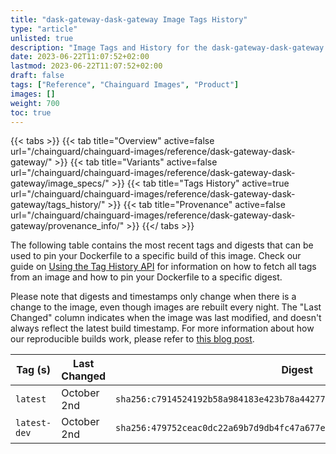 ```yaml
---
title: "dask-gateway-dask-gateway Image Tags History"
type: "article"
unlisted: true
description: "Image Tags and History for the dask-gateway-dask-gateway Chainguard Image"
date: 2023-06-22T11:07:52+02:00
lastmod: 2023-06-22T11:07:52+02:00
draft: false
tags: ["Reference", "Chainguard Images", "Product"]
images: []
weight: 700
toc: true
---
```


{{< tabs >}}
{{< tab title="Overview" active=false url="/chainguard/chainguard-images/reference/dask-gateway-dask-gateway/" >}}
{{< tab title="Variants" active=false url="/chainguard/chainguard-images/reference/dask-gateway-dask-gateway/image_specs/" >}}
{{< tab title="Tags History" active=true url="/chainguard/chainguard-images/reference/dask-gateway-dask-gateway/tags_history/" >}}
{{< tab title="Provenance" active=false url="/chainguard/chainguard-images/reference/dask-gateway-dask-gateway/provenance_info/" >}}
{{</ tabs >}}

The following table contains the most recent tags and digests that can be used to pin your Dockerfile to a specific build of this image. Check our guide on [Using the Tag History API](/chainguard/chainguard-images/using-the-tag-history-api/) for information on how to fetch all tags from an image and how to pin your Dockerfile to a specific digest.

Please note that digests and timestamps only change when there is a change to the image, even though images are rebuilt every night. The "Last Changed" column indicates when the image was last modified, and doesn't always reflect the latest build timestamp. For more information about how our reproducible builds work, please refer to [this blog post](https://www.chainguard.dev/unchained/reproducing-chainguards-reproducible-image-builds).

| Tag (s)       | Last Changed | Digest                                                                    |
|---------------|--------------|---------------------------------------------------------------------------|
|  `latest`     | October 2nd  | `sha256:c7914524192b58a984183e423b78a4427773e20196ef31d7b43ab55959a59f4a` |
|  `latest-dev` | October 2nd  | `sha256:479752ceac0dc22a69b7d9db4fc47a677ec66db97b296b60c8b02a55df7e8a5d` |

